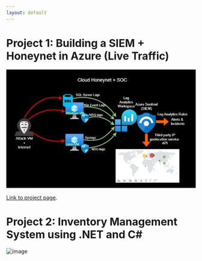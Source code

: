 ```yaml
---
layout: default
---
```


# Project 1: Building a SIEM + Honeynet in Azure (Live Traffic)

![Honeynet](Honeynet.png)

[Link to project page](https://github.com/MarkRasmus/SIEM-Honeynet-in-Azure).

# Project 2: Inventory Management System using .NET and C#

<img width="728" alt="image" src="https://github.com/user-attachments/assets/2e72b4b6-bb85-4248-a93e-d527f54fa493" />
